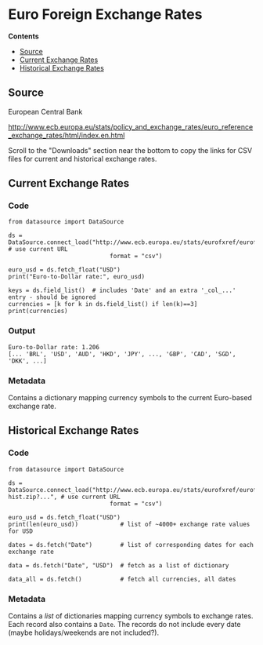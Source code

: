 # Euro Foreign Exchange Rates

**Contents**
- [Source](#source)
- [Current Exchange Rates](#current-exchange-rates)
- [Historical Exchange Rates](#historical-exchange-rates)


## Source

European Central Bank

http://www.ecb.europa.eu/stats/policy_and_exchange_rates/euro_reference_exchange_rates/html/index.en.html

Scroll to the "Downloads" section near the bottom to copy the links for CSV files for current and historical exchange rates.



## Current Exchange Rates

### Code

````
from datasource import DataSource

ds = DataSource.connect_load("http://www.ecb.europa.eu/stats/eurofxref/eurofxref.zip?...",  # use current URL
                             format = "csv")

euro_usd = ds.fetch_float("USD")
print("Euro-to-Dollar rate:", euro_usd)

keys = ds.field_list()  # includes 'Date' and an extra '_col_...' entry - should be ignored
currencies = [k for k in ds.field_list() if len(k)==3]
print(currencies)
````

### Output

````
Euro-to-Dollar rate: 1.206
[... 'BRL', 'USD', 'AUD', 'HKD', 'JPY', ..., 'GBP', 'CAD', 'SGD', 'DKK', ...]
````

### Metadata

Contains a dictionary mapping currency symbols to the current Euro-based exchange rate.

## Historical Exchange Rates

### Code

````
from datasource import DataSource

ds = DataSource.connect_load("http://www.ecb.europa.eu/stats/eurofxref/eurofxref-hist.zip?...", # use current URL
                             format = "csv")

euro_usd = ds.fetch_float("USD")
print(len(euro_usd))            # list of ~4000+ exchange rate values for USD

dates = ds.fetch("Date")        # list of corresponding dates for each exchange rate

data = ds.fetch("Date", "USD")  # fetch as a list of dictionary

data_all = ds.fetch()           # fetch all currencies, all dates
````


### Metadata

Contains a *list* of dictionaries mapping currency symbols to exchange rates. Each record also contains a `Date`. The records do not include every date (maybe holidays/weekends are not included?).

